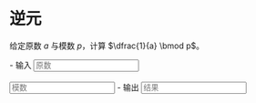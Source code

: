 # 逆元

给定原数 $a$ 与模数 $p$，计算 $\dfrac{1}{a} \bmod p$。

<div class="grid cards" id="tool" markdown>
- 输入
    <input class="md-input md-input--stretch" id="input-a" type="number" placeholder="原数">
    <br><br>
    <input class="md-input md-input--stretch" id="input-p" type="number" placeholder="模数">
- 输出
    <input class="md-input md-input--stretch" id="output" placeholder="结果" readonly>
</div>
